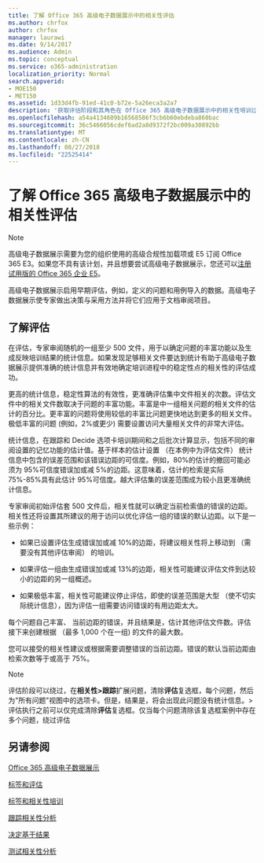 ```yaml
---
title: 了解 Office 365 高级电子数据展示中的相关性评估
ms.author: chrfox
author: chrfox
manager: laurawi
ms.date: 9/14/2017
ms.audience: Admin
ms.topic: conceptual
ms.service: o365-administration
localization_priority: Normal
search.appverid:
- MOE150
- MET150
ms.assetid: 1d33d4fb-91ed-41c0-b72e-5a26eca3a2a7
description: '获取评估阶段和其角色在 Office 365 高级电子数据展示中的相关性培训过程中确定问题的丰富功能的概述。  '
ms.openlocfilehash: a54a4134609b16568586f3cb6b60ebdeba860bac
ms.sourcegitcommit: 36c5466056cdef6ad2a8d9372f2bc009a30892bb
ms.translationtype: MT
ms.contentlocale: zh-CN
ms.lasthandoff: 08/27/2018
ms.locfileid: "22525414"
---
```

# <a name="understand-assessment-in-relevance-in-office-365-advanced-ediscovery"></a>了解 Office 365 高级电子数据展示中的相关性评估

> [!NOTE]
> 高级电子数据展示需要为您的组织使用的高级合规性加载项或 E5 订阅 Office 365 E3。如果您不具有该计划，并且想要尝试高级电子数据展示，您还可以[注册试用版的 Office 365 企业 E5](https://go.microsoft.com/fwlink/p/?LinkID=698279)。 
  
高级电子数据展示启用早期评估，例如，定义的问题和用例导入的数据。高级电子数据展示使专家做出决策与采用方法并将它们应用于文档审阅项目。
  
## <a name="understanding-assessment"></a>了解评估

在评估，专家审阅随机的一组至少 500 文件，用于以确定问题的丰富功能以及生成反映培训结果的统计信息。如果发现足够相关文件要达到统计有助于高级电子数据展示提供准确的统计信息并有效地确定培训进程中的稳定性点的相关性的评估成功。 
  
更高的统计信息，稳定性算法的有效性，更准确评估集中文件相关的次数。评估文件中的相关文件数取决于问题的丰富功能。丰富是中一组相关问题的相关文件的估计的百分比。更丰富的问题将使用较低的丰富比问题更快地达到更多的相关文件。极低丰富的问题 (例如，2%或更少) 需要设置访问大量相关文件的非常大评估。
  
统计信息，在跟踪和 Decide 选项卡培训期间和之后批次计算显示，包括不同的审阅设置的记忆功能的估计值。基于样本的估计设置 （在本例中为评估文件） 统计信息中包含的误差范围和该错误边距的可信度。例如，80%的估计的撤回可能必须为 95%可信度错误加或减 5%的边距。这意味着，估计的检索是实际 75%-85%具有此估计 95%可信度。越大评估集的误差范围成为较小且更准确统计信息。 
  
专家审阅初始评估套 500 文件后，相关性就可以确定当前检索值的错误的边距。相关性还将设置其所建议的用于访问以优化评估一组的错误的默认边距。以下是一些示例：
  
- 如果已设置评估生成错误加或减 10%的边距，将建议相关性将上移动到 （需要没有其他评估审阅） 的培训。 
    
- 如果评估一组由生成错误加或减 13%的边距，相关性可能建议评估文件到达较小的边距的另一组概述。 
    
- 如果极低丰富，相关性可能建议停止评估，即使的误差范围是大型 （使不切实际统计信息），因为评估一组需要访问错误的有用边距太大。
    
每个问题自己丰富、 当前边距的错误，并且结果是，估计其他评估文件数。评估接下来创建根据 （最多 1,000 个在一组) 的文件的最大数。
  
您可以接受的相关性建议或根据需要调整错误的当前边距。错误的默认当前边距由检索次数等于或高于 75%。
  
> [!NOTE]
> 评估阶段可以绕过，在**相关性\>跟踪**扩展问题，清除**评估**复选框，每个问题，然后为"所有问题"视图中的选项卡。但是，结果是，将会出现此问题没有统计信息。> 评估执行之前可以仅完成清除**评估**复选框。仅当每个问题清除该复选框案例中存在多个问题，绕过评估 
  
## <a name="see-also"></a>另请参阅

[Office 365 高级电子数据展示](office-365-advanced-ediscovery.md)
  
[标签和评估](tagging-and-assessment-in-advanced-ediscovery.md)
  
[标签和相关性培训](tagging-and-relevance-training-in-advanced-ediscovery.md)
  
[跟踪相关性分析](track-relevance-analysis-in-advanced-ediscovery.md)
  
[决定基于结果](decision-based-on-the-results-in-advanced-ediscovery.md)
  
[测试相关性分析](test-relevance-analysis-in-advanced-ediscovery.md)

